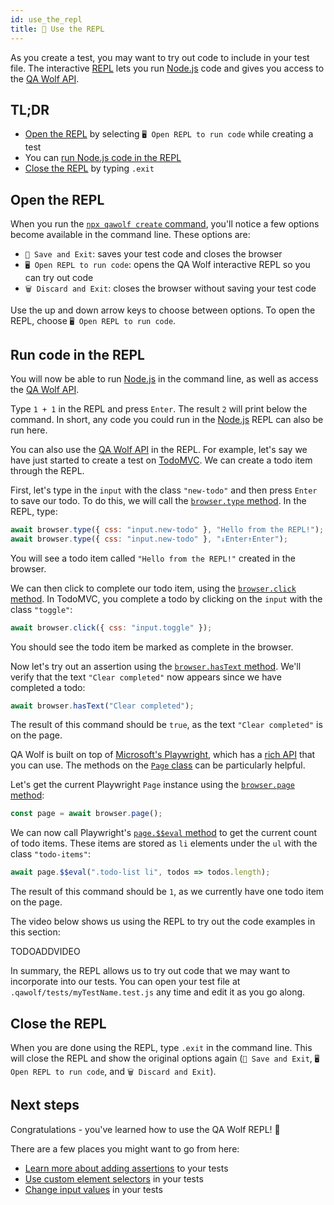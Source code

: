 ```yaml
---
id: use_the_repl
title: 🔁 Use the REPL
---
```


As you create a test, you may want to try out code to include in your test file. The interactive [REPL](https://en.wikipedia.org/wiki/Read%E2%80%93eval%E2%80%93print_loop) lets you run [Node.js](https://nodejs.org/en) code and gives you access to the [QA Wolf API](api/table_of_contents).

## TL;DR

- [Open the REPL](#open-the-repl) by selecting `🖥️ Open REPL to run code` while creating a test
- You can [run Node.js code in the REPL](#run-code-in-the-repl)
- [Close the REPL](#close-the-repl) by typing `.exit`

## Open the REPL

When you run the [`npx qawolf create` command](api/cli#npx-qawolf-create-url-name), you'll notice a few options become available in the command line. These options are:

- `💾 Save and Exit`: saves your test code and closes the browser
- `🖥️ Open REPL to run code`: opens the QA Wolf interactive REPL so you can try out code
- `🗑️ Discard and Exit`: closes the browser without saving your test code

Use the up and down arrow keys to choose between options. To open the REPL, choose `🖥️ Open REPL to run code`.

## Run code in the REPL

You will now be able to run [Node.js](https://nodejs.org/en) in the command line, as well as access the [QA Wolf API](api/table_of_contents).

Type `1 + 1` in the REPL and press `Enter`. The result `2` will print below the command. In short, any code you could run in the [Node.js](https://nodejs.org/en) REPL can also be run here.

You can also use the [QA Wolf API](api/table_of_contents) in the REPL. For example, let's say we have just started to create a test on [TodoMVC](http://todomvc.com/examples/react). We can create a todo item through the REPL.

First, let's type in the `input` with the class `"new-todo"` and then press `Enter` to save our todo. To do this, we will call the [`browser.type` method](api/browser/type). In the REPL, type:

```js
await browser.type({ css: "input.new-todo" }, "Hello from the REPL!");
await browser.type({ css: "input.new-todo" }, "↓Enter↑Enter");
```

You will see a todo item called `"Hello from the REPL!"` created in the browser.

We can then click to complete our todo item, using the [`browser.click` method](api/browser/click). In TodoMVC, you complete a todo by clicking on the `input` with the class `"toggle"`:

```js
await browser.click({ css: "input.toggle" });
```

You should see the todo item be marked as complete in the browser.

Now let's try out an assertion using the [`browser.hasText` method](api/browser/has_text). We'll verify that the text `"Clear completed"` now appears since we have completed a todo:

```js
await browser.hasText("Clear completed");
```

The result of this command should be `true`, as the text `"Clear completed"` is on the page.

QA Wolf is built on top of [Microsoft's Playwright](https://github.com/microsoft/playwright), which has a [rich API](https://github.com/microsoft/playwright/blob/master/docs/api.md) that you can use. The methods on the [`Page` class](https://github.com/microsoft/playwright/blob/master/docs/api.md#class-page) can be particularly helpful.

Let's get the current Playwright `Page` instance using the [`browser.page` method](api/browser/page):

```js
const page = await browser.page();
```

We can now call Playwright's [`page.$$eval` method](https://github.com/microsoft/playwright/blob/master/docs/api.md#pageevalselector-pagefunction-args) to get the current count of todo items. These items are stored as `li` elements under the `ul` with the class `"todo-items"`:

```js
await page.$$eval(".todo-list li", todos => todos.length);
```

The result of this command should be `1`, as we currently have one todo item on the page.

The video below shows us using the REPL to try out the code examples in this section:

TODOADDVIDEO

In summary, the REPL allows us to try out code that we may want to incorporate into our tests. You can open your test file at `.qawolf/tests/myTestName.test.js` any time and edit it as you go along.

## Close the REPL

When you are done using the REPL, type `.exit` in the command line. This will close the REPL and show the original options again (`💾 Save and Exit`, `🖥️ Open REPL to run code`, and `🗑️ Discard and Exit`).

## Next steps

Congratulations - you've learned how to use the QA Wolf REPL! 🎉

There are a few places you might want to go from here:

- [Learn more about adding assertions](add_assertions) to your tests
- [Use custom element selectors](use_custom_selectors) in your tests
- [Change input values](change_input_values) in your tests

